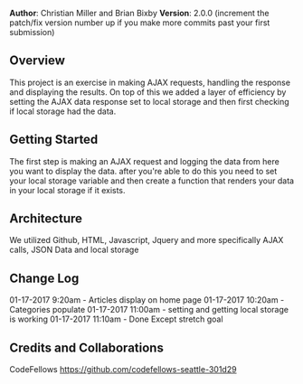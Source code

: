 **Author**: Christian Miller and Brian Bixby
**Version**: 2.0.0 (increment the patch/fix version number up if you make more commits past your first submission)

## Overview
This project is an exercise in making AJAX requests, handling the response and displaying the results. On top of this we added a layer of efficiency by setting the AJAX data response set to local storage and then first checking if local storage had the data.

## Getting Started
The first step is making an AJAX request and logging the data from here you want to display the data. after you're able to do this you need to set your local storage variable and then create a function that renders your data in your local storage if it exists.

## Architecture
We utilized Github, HTML, Javascript, Jquery and more specifically AJAX calls, JSON Data and local storage

## Change Log

01-17-2017 9:20am - Articles display on home page
01-17-2017 10:20am - Categories populate
01-17-2017 11:00am - setting and getting local storage is working
01-17-2017 11:10am - Done Except stretch goal 

## Credits and Collaborations
CodeFellows https://github.com/codefellows-seattle-301d29 